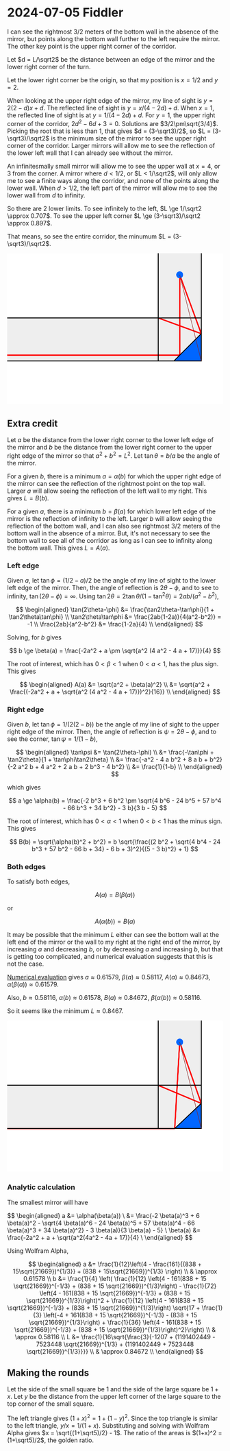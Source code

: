 2024-07-05 Fiddler
==================
I can see the rightmost 3/2 meters of the bottom wall in the absence of the
mirror, but points along the bottom wall further to the left require the
mirror.  The other key point is the upper right corner of the corridor.

Let $d = L/\sqrt2$ be the distance between an edge of the mirror and the
lower right corner of the turn.

Let the lower right corner be the origin, so that my position is $x = 1/2$
and $y = 2$.

When looking at the upper right edge of the mirror, my line of sight is
$y = 2(2-d)x + d$.  The reflected line of sight is $y = x/(4-2d) + d$.
When $x = 1$, the reflected line of sight is at $y = 1/(4-2d) + d$.
For $y = 1$, the upper right corner of the corridor, $2d^2-6d+3=0$.
Solutions are $3/2\pm\sqrt{3/4}$.  Picking the root that is less than
1, that gives $d = (3-\sqrt3)/2$, so $L = (3-\sqrt3)/\sqrt2$ is the
minimum size of the mirror to see the upper right corner of the corridor.
Larger mirrors will allow me to see the reflection of the lower left wall
that I can already see without the mirror.

An infinitesmally small mirror will allow me to see the upper wall at
$x = 4$, or 3 from the corner.  A mirror where $d < 1/2$, or $L < 1/\sqrt2$,
will only allow me to see a finite ways along the corridor, and none of the
points along the lower wall.  When $d > 1/2$, the left part of the mirror
will allow me to see the lower wall from $d$ to infinity.

So there are 2 lower limits.  To see infinitely to the left,
$L \ge 1/\sqrt2 \approx 0.707$.
To see the upper left corner $L \ge (3-\sqrt3)/\sqrt2 \approx 0.897$.

That means, so see the entire corridor, the minumum $L = (3-\sqrt3)/\sqrt2$.

![Figure](20240705.svg)

Extra credit
------------
Let $a$ be the distance from the lower right corner to the lower left edge
of the mirror and $b$ be the distance from the lower right corner to the
upper right edge of the mirror so that $a^2 + b^2 = L^2$.  Let
$\tan\theta = b/a$ be the angle of the mirror.

For a given $b$, there is a minimum $a = \alpha(b)$ for which the upper
right edge of the mirror can see the reflection of the rightmost point on
the top wall.  Larger $a$ will allow seeing the reflection of the left wall
to my right.  This gives $L = B(b)$.

For a given $a$, there is a minimum $b = \beta(a)$ for which lower left
edge of the mirror is the reflection of infinity to the left.  Larger $b$
will allow seeing the reflection of the bottom wall, and I can also see
rightmost 3/2 meters of the bottom  wall in the absence of a mirror.  But,
it's not necessary to see the bottom wall to see all of the corridor as
long as I can see to infinity along the bottom wall.  This gives $L = A(a)$.

### Left edge

Given $a$, let $\tan\phi = (1/2-a)/2$ be the angle of my line of sight to
the lower left edge of the mirror.  Then, the angle of reflection is
$2\theta-\phi$, and to see to infinity, $\tan(2\theta-\phi) = \infty$.  Using
$\tan2\theta = 2\tan\theta/(1-\tan^2\theta) = 2ab/(a^2-b^2)$,

$$
\begin{aligned}
  \tan(2\theta-\phi)
    &= \frac{\tan2\theta-\tan\phi}{1 + \tan2\theta\tan\phi} \\
  \tan2\theta\tan\phi &= \frac{2ab(1-2a)}{4(a^2-b^2)} = -1 \\
    \frac{2ab}{a^2-b^2} &= \frac{1-2a}{4} \\
\end{aligned}
$$

Solving, for $b$ gives

$$
  b \ge \beta(a) = \frac{-2a^2 + a \pm \sqrt{a^2 (4 a^2 - 4 a + 17)}}{4}
$$

The root of interest, which has $0 < \beta < 1$ when $0 < a < 1$, has
the plus sign.  This gives

$$
\begin{aligned}
  A(a) &= \sqrt{a^2 + \beta(a)^2} \\
       &= \sqrt{a^2 + \frac{(-2a^2 + a + \sqrt{a^2 (4 a^2 - 4 a + 17)})^2}{16}} \\
\end{aligned}
$$

### Right edge

Given $b$, let $\tan\phi = 1/(2(2-b))$ be the angle of my line of sight to
the upper right edge of the mirror.  Then, the angle of reflection is
$\psi = 2\theta-\phi$, and to see the corner, $\tan\psi = 1/(1-b)$,

$$
\begin{aligned}
  \tan\psi &= \tan(2\theta-\phi) \\
    &= \frac{-\tan\phi + \tan2\theta}{1 + \tan\phi\tan2\theta} \\
    &= \frac{-a^2 - 4 a b^2 + 8 a b + b^2}
            {-2 a^2 b + 4 a^2 + 2 a b + 2 b^3 - 4 b^2} \\
    &= \frac{1}{1-b} \\
\end{aligned}
$$

which gives

$$
  a \ge \alpha(b) = \frac{-2 b^3 + 6 b^2 \pm \sqrt{4 b^6 - 24 b^5 + 57 b^4 - 66 b^3 + 34 b^2} - 3 b}{3 b - 5}
$$

The root of interest, which has $0 < \alpha < 1$ when $0 < b < 1$ has the minus
sign.  This gives

$$
  B(b) = \sqrt{\alpha(b)^2 + b^2}
       = b \sqrt{\frac{(2 b^2 + \sqrt{4 b^4 - 24 b^3 + 57 b^2 - 66 b + 34} - 6 b + 3)^2}{(5 - 3 b)^2} + 1}
$$

### Both edges

To satisfy both edges,

$$ A(a) = B(\beta(a)) $$

or

$$ A(\alpha(b)) = B(a) $$

It may be possible that the minimum $L$ either can see the bottom wall at
the left end of the mirror or the wall to my right at the right end of the
mirror, by increasing $a$ and decreasing $b$, or by decreasing $a$ and
increasing $b$, but that is getting too complicated, and numerical evaluation
suggests that this is not the case.

[Numerical evaluation](20240705.hs) gives $a \approx 0.61579$,
$\beta(a) \approx 0.58117$, $A(a) \approx 0.84673$,
$\alpha(\beta(a)) \approx 0.61579$.

Also, $b \approx 0.58116$, $\alpha(b) \approx 0.61578$, $B(a) \approx 0.84672$,
$\beta(\alpha(b)) \approx 0.58116$.

So it seems like the minimum $L \approx 0.8467$.

![Figure](20240705ec.svg)

### Analytic calculation

The smallest mirror will have

$$
\begin{aligned}
    a &= \alpha(\beta(a)) \\
      &= \frac{-2 \beta(a)^3 + 6 \beta(a)^2 - \sqrt{4 \beta(a)^6 - 24 \beta(a)^5 + 57 \beta(a)^4 - 66 \beta(a)^3 + 34 \beta(a)^2} - 3 \beta(a)}{3 \beta(a) - 5} \\
    \beta(a) &= \frac{-2a^2 + a + \sqrt{a^2(4a^2 - 4a + 17)}{4} \\
\end{aligned}
$$

Using Wolfram Alpha,

$$
\begin{aligned}
  a &= \frac{1}{12}\left(4 - \frac{161}{(838 + 15\sqrt{21669})^{1/3}}
      + (838 + 15\sqrt{21669})^{1/3} \right) \\
    & \approx 0.61578 \\
  b &= \frac{1}{4} \left(
      \frac{1}{12} \left(4 - 161(838 + 15 \sqrt{21669})^{-1/3} + (838 + 15 \sqrt{21669})^{1/3}\right) -
      \frac{1}{72} \left(4 - 161(838 + 15 \sqrt{21669})^{-1/3} + (838 + 15 \sqrt{21669})^{1/3}\right)^2 +
      \frac{1}{12} \left(4 - 161(838 + 15 \sqrt{21669})^{-1/3} + (838 + 15 \sqrt{21669})^{1/3}\right)
          \sqrt{17 +
              \frac{1}{3} \left(-4 + 161(838 + 15 \sqrt{21669})^{-1/3} - (838 + 15 \sqrt{21669})^{1/3}\right) +
              \frac{1}{36} \left(4 - 161(838 + 15 \sqrt{21669})^{-1/3} + (838 + 15 \sqrt{21669})^{1/3}\right)^2}\right) \\
    & \approx 0.58116 \\
  L &= \frac{1}{16\sqrt{\frac{3}{-1207 + (1191402449 - 7523448 \sqrt{21669})^{1/3} + (1191402449 + 7523448 \sqrt{21669})^{1/3}}}} \\
    & \approx 0.84672 \\
\end{aligned}
$$

Making the rounds
-----------------
Let the side of the small square be $1$ and the side of the large square be
$1+x$.  Let $y$ be the distance from the upper left corner of the large
square to the top corner of the small square.

The left triangle gives $(1+x)^2 = 1 + (1-y)^2$.  Since the top triangle is
similar to the left triangle, $y/x = 1/(1+x)$.  Substituting and solving
with Wolfram Alpha gives $x = \sqrt{(1+\sqrt5)/2} - 1$.  The ratio
of the areas is $(1+x)^2 = (1+\sqrt5)/2$, the golden ratio.
